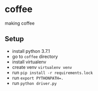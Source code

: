 # coffee
making coffee

## Setup

- install python 3.7.1
- go to `coffee` directory
- install virtualenv
- create venv `virtualenv venv`
- run `pip install -r requirements.lock`
- run `export PYTHONPATH=.`
- run `python driver.py`
